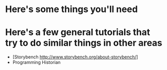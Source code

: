 # Here's some things you'll need

# Here's a few general tutorials that try to do similar things in other areas

* [Storybench http://www.storybench.org/about-storybench/]
* Programming Historian
